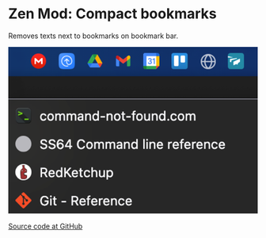 # Zen Mod: Compact bookmarks

Removes texts next to bookmarks on bookmark bar.

![screenshot](./compact-bookmarks.png)

[Source code at GitHub](https://github.com/namdomnau/zen-mods)
